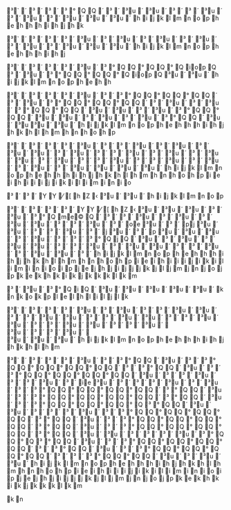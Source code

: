 ³`
´
³
´
³
´
³
°
Q
Q
´
³
´
³u
´
³u
´
³
´
³
´
³u
´
³
´
³u
´
³
´
³u
´
³u
´
³u
´
h
i
j
k
l
m
n
o
p
h
e
h
h
h
i
h
j
h
k


³`
´
³
´
³
´
³
´
³u
´
³
´
³u
´
³
´
³u
´
³
´
³u
´
³
´
³u
´
³
´
³u
´
³u
´
³u
´
h
i
j
k
l
m
n
o
p
h
e
h
h
h
i
h
j


³`
´
³
´
³
´
³
´
³u
´
³
°
Q
Q
°
Q
Q
°
Q
iop
Q
³
´
³u
´
³
°
Q
Q
°
Q
Q
°
Q
iop
Q
³u
´
³u
´
h
i
j
k
l
m
n
o
p
h
e
h
h


³`
´
³
´
³
´
³
´
³u
´
³
´
³
°
Q
Q
°
Q
Q
°
Q
Q
´
³
´
³u
´
³
°
Q
Q
°
Q
Q
°
Q
Q
´
³
´
³u
´
³
´
³u
´
³
°
Q
Q
°
Q
Q
´
³u
´
³u
´
³
´
³u
´
³
°
Q
Q
°
Q
Q
´
³u
´
³u
´
³
´
³u
´
³
´
³u
´
³
°
Q
Q
´
³u
´
³u
³u
´
³u
´
h
i
j
k
l
m
n
o
p
h
e
h
h
h
i
h
j
h
k
h
l
h
m
h
n
h
o
h
p


³`
´
³
´
³
´
³
´
³u
´
³
´
³
´
³u
´
³
´
³u
´
³
´
³u
´
³u
´
³
´
³u
´
³
´
³
´
³u
´
³
´
³u
´
³
´
³u
´
³u
´
³
´
³u
´
³
´
³
´
³u
´
³
´
³
´
³u
´
³
´
³u
´
³
´
³u
´
³
´
³u
´
³u
´
³u
´
³u
´
h
i
j
k
l
m
n
o
p
h
e
h
h
h
i
h
j
h
k
h
l
h
m
h
n
h
o
h
p
i
e
i
h
i
i
i
j
i
k
i
l
i
m
i
n
i
o


³
´
³
´
Y
Y
⁄
[
h
Z
‹
³u
´
³u
´
h
i
j
k
l
m
n
o
p


³`
´
³
´
³
´
³
´
Y
Y
⁄
[
h
Z
‹
³u
´
³u
´
³u
´
³
´
³u
´
³
°
Q
me©
Q
´
³
´
³
´
³u
´
³
´
³u
´
³
´
³u
´
³u
´
³
´
³
´
³u
´
³
´
oe
³u
´
³
´
pj
³u
´
³u
´
³
´
³
´
³u
´
³
´
j
³u
´
³
´
p
³u
´
³u
´
³u
´
³
´
³u
´
³
´
³
´
³
°
Q
j
Q
´
³u
´
³
´
³u
´
³
´
³u
´
³u
´
³
´
³
´
³u
´
³
´
³u
´
³u
´
³
´
³
´
³u
´
³
´
³u
´
³u
´
³
´
h
i
j
k
l
m
n
o
p
h
e
h
h
h
i
h
j
h
k
h
l
h
m
h
n
h
o
h
p
i
e
i
h
i
i
i
j
i
k
i
l
i
m
i
n
i
o
i
p
j
e
j
h
j
i
j
j
j
k
j
l
j
m
j
n
j
o
j
p
k
e
k
h
k
i
k
j
k
k
k
l
k
m


³
´
³u
´
³
°
Q
i
Q
´
³u
´
³u
´
³u
´
³u
´
³u
´
k
n
k
o
k
p
l
e
l
h
l
i
l
j
l
k


³`
´
³
´
³
´
³
´
³u
´
³
´
³u
´
³
´
³
´
³u
´
³u
´
³
´
³
´
³u
´
³u
´
³
´
³
´
³u
´
³u
´
³
´
³
´
³u
´
³u
´
³
´
³
´
³u
´
³u
´
³
´
³
´
³u
´
\
³u
´
³
´
³
´
³u
´
\
³u
´
³u
´
³u
´
h
i
j
k
l
m
n
o
p
h
e
h
h
h
i
h
j
h
k
h
l
h
m


³`
´
³
´
³
´
³
´
³u
´
³
´
³
°
Q
Q
´
³u
´
³
´
³
°
Q
Q
°
Q
Q
°
Q
Q
°
Q
Q
´
³
´
³
°
Q
Q
´
³u
´
³
´
³
°
Q
Q
°
Q
Q
°
Q
Q
°
Q
Q
´
³u
´
³
´
³
´
³u
´
³
´
³
´
³u
´
³
´
ie
³u
´
³
´
³
´
³
´
³u
´
³
´
³u
´
³
´
³
°
Q
Q
°
Q
Q
°
Q
Q
°
Q
Q
´
³
°
Q
Q
´
³u
´
³
´
³
°
Q
Q
°
Q
Q
°
Q
Q
°
Q
Q
´
³
°
Q
Q
´
³u
´
³
´
³
°
Q
Q
°
Q
Q
°
Q
Q
°
Q
³
°
Q
Q
´
³u
´
³u
´
³
´
³
´
³
´
³u
´
³
´
³
°
Q
Q
°
Q
Q
°
Q
Q
°
Q
Q
´
³
°
Q
Q
´
³u
´
³
´
³
°
Q
Q
°
Q
Q
°
Q
Q
°
Q
Q
´
³
°
Q
Q
´
³u
´
³
´
³
°
Q
Q
°
Q
Q
°
Q
Q
°
Q
Q
´
³
°
Q
Q
´
³u
´
³u
´
³
´
³
´
³
´
³u
´
³
°
Q
Q
°
Q
³
°
Q
Q
´
³u
´
³
´
³
°
Q
Q
°
Q
Q
°
Q
Q
°
Q
Q
´
³
´
³
°
Q
Q
´
³u
´
³
´
³
°
Q
Q
°
Q
Q
°
Q
Q
°
Q
Q
´
³
´
³
´
³
°
Q
Q
°
Q
Q
´
³u
´
³
´
³u
´
³u
´
h
i
j
k
l
m
n
o
p
h
e
h
h
h
i
h
j
h
k
h
l
h
m
h
n
h
o
h
p
i
e
i
h
i
i
i
j
i
k
i
l
i
m
i
n
i
o
i
p
j
e
j
h
j
i
j
j
j
k
j
l
j
m
j
n
j
o
j
p
k
e
k
h
k
i
k
j
k
k
k
l
k
m


k
n
